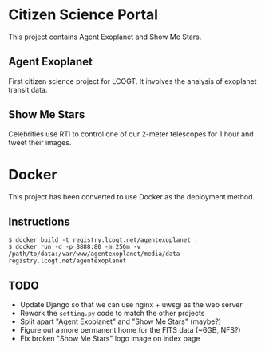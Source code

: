 Citizen Science Portal
======================

This project contains Agent Exoplanet and Show Me Stars.

Agent Exoplanet
---------------

First citizen science project for LCOGT. It involves the analysis of exoplanet transit data. 

Show Me Stars
-------------

Celebrities use RTI to control one of our 2-meter telescopes for 1 hour and tweet their images.

Docker
======

This project has been converted to use Docker as the deployment method.

Instructions
------------

    $ docker build -t registry.lcogt.net/agentexoplanet .
    $ docker run -d -p 8888:80 -m 256m -v /path/to/data:/var/www/agentexoplanet/media/data registry.lcogt.net/agentexoplanet

TODO
----

* Update Django so that we can use nginx + uwsgi as the web server
* Rework the `setting.py` code to match the other projects
* Split apart "Agent Exoplanet" and "Show Me Stars" (maybe?)
* Figure out a more permanent home for the FITS data (~6GB, NFS?)
* Fix broken "Show Me Stars" logo image on index page

